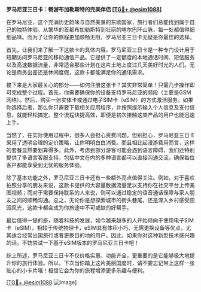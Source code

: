 **罗马尼亚三日卡：畅游布加勒斯特的完美伴侣 [[TG💪+ @esim1088](https://t.me/s/esim1088)]**

在罗马尼亚，这个充满历史韵味与自然美景的东欧国家，旅行者们总能找到属于自己的独特体验。从繁华的首都布加勒斯特到壮丽的喀尔巴阡山脉，每一处都值得细细品味。而为了让你的旅程更加顺畅无阻，罗马尼亚三日卡无疑是你最佳的选择。

首先，让我们来了解一下这款卡的具体内容。罗马尼亚三日卡是一种专门设计用于短期访问罗马尼亚的移动通信产品。它提供了一定额度的本地通话时间、短信服务以及高速数据流量，非常适合那些计划在这片土地上度过几天美好时光的人们。无论是商务出差还是休闲度假，这款卡都能满足你的通讯需求。

接下来是大家最关心的部分——如何注册这张卡？其实非常简单！只需几步操作即可完成整个过程。首先，你需要确保你的设备支持罗马尼亚的频段（主要是GSM网络）。然后，购买一张实体卡或通过电子SIM卡（eSIM）的方式激活服务。如果你选择后者，那么你只需要下载相关应用程序，并按照提示输入个人信息及支付信息，就能轻松搞定。整个流程快捷高效，即便是初次接触这类产品的用户也能迅速上手。

当然了，在实际使用过程中，很多人会担心资费问题。但别担心，罗马尼亚三日卡采用了透明合理的定价策略，让你明明白白消费。而且相比起漫游费用而言，这样的套餐显然要划算得多。此外，考虑到部分游客可能会遇到语言障碍，我们还特别提供了多语言客服支持，包括中文在内的多种语言都可以直接沟通交流，确保每位客户都能享受到无忧的服务体验。

除了基本功能之外，罗马尼亚三日卡还有一些额外亮点值得关注。例如，对于喜欢拍照分享的朋友来说，这款卡提供的大容量数据流量足以支持你在社交平台上传美图视频；而对于需要保持联系的人来说，则可以通过稳定的语音通话保障与家人朋友之间的顺畅沟通。总之，无论你是想探索城市的街头巷尾，还是深入乡村感受田园风光，这款卡都会成为你旅途中不可或缺的好帮手。

最后值得一提的是，随着科技的发展，如今越来越多的人开始倾向于使用电子SIM卡（eSIM）。相较于传统物理卡，eSIM具有体积小巧、无需更换设备等优点，尤其适合经常出国旅行或者更换目的地的用户。因此，如果你对这种新型技术感兴趣的话，不妨尝试一下基于eSIM版本的罗马尼亚三日卡吧！

综上所述，罗马尼亚三日卡不仅价格实惠、功能齐全，更重要的是它能够极大地提升你的旅行体验。所以，下次当你踏上这片美丽国度时，请不要忘记带上这样一张贴心的小卡片哦！相信它会为你的旅程增添更多乐趣与便利。

[[TG💪+ @esim1088](https://t.me/s/esim1088) ![Image](https://i.postimg.cc/4NQfJmqS/Snipaste-2025-05-13-00-14-12.png)]